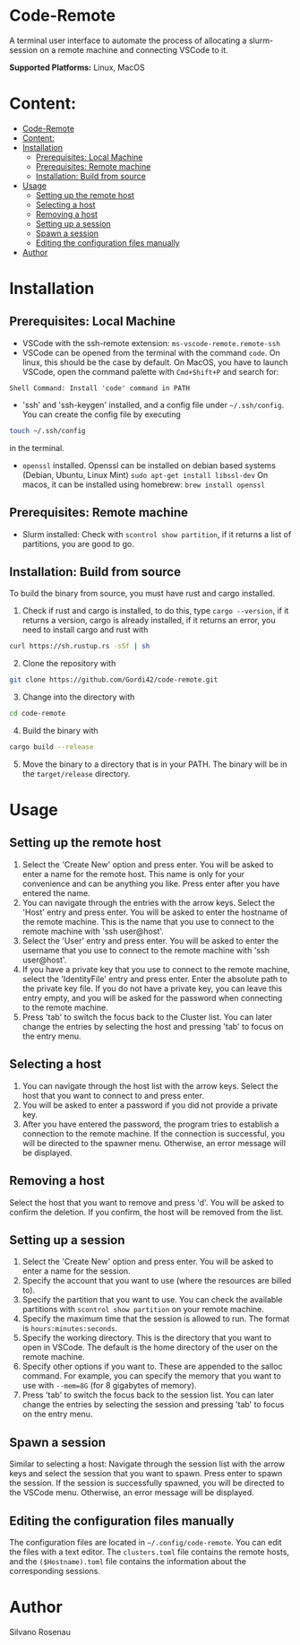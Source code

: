 # Code-Remote
A terminal user interface to automate the process of allocating a slurm-session on a remote machine and connecting VSCode to it.

**Supported Platforms:** Linux, MacOS

# Content:
- [Code-Remote](#code-remote)
- [Content:](#content)
- [Installation](#installation)
  - [Prerequisites: Local Machine](#prerequisites-local-machine)
  - [Prerequisites: Remote machine](#prerequisites-remote-machine)
  - [Installation: Build from source](#installation-build-from-source)
- [Usage](#usage)
  - [Setting up the remote host](#setting-up-the-remote-host)
  - [Selecting a host](#selecting-a-host)
  - [Removing a host](#removing-a-host)
  - [Setting up a session](#setting-up-a-session)
  - [Spawn a session](#spawn-a-session)
  - [Editing the configuration files manually](#editing-the-configuration-files-manually)
- [Author](#author)


# Installation
## Prerequisites: Local Machine
- VSCode with the ssh-remote extension: `ms-vscode-remote.remote-ssh`
- VSCode can be opened from the terminal with the command `code`. On linux, 
this should be the case by default. On MacOS, you have to launch VSCode, 
open the command palette with `Cmd+Shift+P` and search for:
```
Shell Command: Install 'code' command in PATH
```
- 'ssh' and 'ssh-keygen' installed, and a config file under `~/.ssh/config`. You can create the config file by executing 
```bash
touch ~/.ssh/config
```
in the terminal.
- `openssl` installed. Openssl can be installed on debian based systems (Debian, Ubuntu, Linux Mint)
```sudo apt-get install libssl-dev```
On macos, it can be installed using homebrew:
```brew install openssl```
## Prerequisites: Remote machine
- Slurm installed: Check with `scontrol show partition`, if it returns a list of partitions, you are good to go.
## Installation: Build from source
To build the binary from source, you must have rust and cargo installed.
1. Check if rust and cargo is installed, to do this, type `cargo --version`, if it returns a version, cargo is already installed, if it returns an error, you need to install cargo and rust with
```bash
curl https://sh.rustup.rs -sSf | sh
```
2. Clone the repository with 
```bash
git clone https://github.com/Gordi42/code-remote.git
```
3. Change into the directory with 
```bash
cd code-remote
```
4. Build the binary with 
```bash
cargo build --release
```
5. Move the binary to a directory that is in your PATH. The binary will be in the `target/release` directory.

# Usage
## Setting up the remote host
1. Select the 'Create New' option and press enter. You will be asked to enter a name for the remote host. 
This name is only for your convenience and can be anything you like. Press enter after you have entered the name.
2. You can navigate through the entries with the arrow keys. Select the 'Host' entry and press enter. 
You will be asked to enter the hostname of the remote machine. This is the name that you use to connect to the remote machine with 'ssh user@host'.
3. Select the 'User' entry and press enter. You will be asked to enter the username that you use to connect to the remote machine with 'ssh user@host'.
4. If you have a private key that you use to connect to the remote machine, select the 'IdentityFile' entry and press enter. Enter the absolute path to the private key file. If you do not have a private key, you can leave this entry empty, and you will be asked for the password when connecting to the remote machine.
5. Press 'tab' to switch the focus back to the Cluster list. You can later change the entries by selecting the host and pressing 'tab' to focus on the entry menu.
## Selecting a host
1. You can navigate through the host list with the arrow keys. Select the host that you want to connect to and press enter.
2. You will be asked to enter a password if you did not provide a private key.
3. After you have entered the password, the program tries to establish a connection to the remote machine. If the connection is successful, you will be directed to the spawner menu. Otherwise, an error message will be displayed.
## Removing a host
Select the host that you want to remove and press 'd'. You will be asked to confirm the deletion. If you confirm, the host will be removed from the list.
## Setting up a session
1. Select the 'Create New' option and press enter. You will be asked to enter a name for the session.
2. Specify the account that you want to use (where the resources are billed to).
3. Specify the partition that you want to use. You can check the available partitions with `scontrol show partition` on your remote machine.
4. Specify the maximum time that the session is allowed to run. The format is `hours:minutes:seconds`.
5. Specify the working directory. This is the directory that you want to open in VSCode. The default is the home directory of the user on the remote machine.
6. Specify other options if you want to. These are appended to the salloc command. For example, you can specify the memory that you want to use with `--mem=8G` (for 8 gigabytes of memory).
7. Press 'tab' to switch the focus back to the session list. You can later change the entries by selecting the session and pressing 'tab' to focus on the entry menu.
## Spawn a session
Similar to selecting a host: Navigate through the session list with the arrow keys and select the session that you want to spawn. Press enter to spawn the session. If the session is successfully spawned, you will be directed to the VSCode menu. Otherwise, an error message will be displayed.
## Editing the configuration files manually
The configuration files are located in `~/.config/code-remote`. You can edit the files with a text editor. The `clusters.toml` file contains the remote hosts, and the `($Hostname).toml` file contains the information about the corresponding sessions.

# Author
Silvano Rosenau
